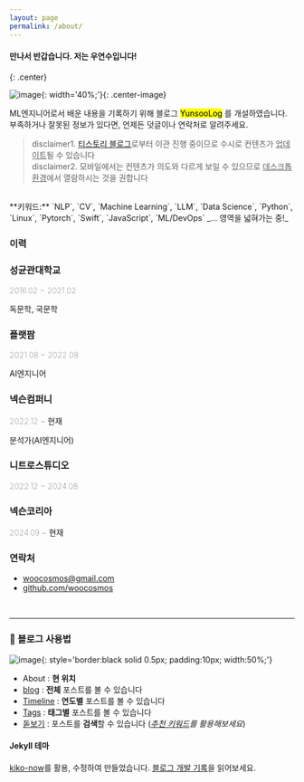 ```yaml
---
layout: page
permalink: /about/
---
```


#### 만나서 반갑습니다. 저는 우연수입니다!
{: .center}  

![image](../images/profile.jpeg){: width='40%;'}{: .center-image}
<br>

ML엔지니어로서 배운 내용을 기록하기 위해 블로그 <mark>YunsooLog</mark> 를 개설하였습니다.  
부족하거나 잘못된 정보가 있다면, 언제든 덧글이나 연락처로 알려주세요.

<blockquote> disclaimer1. <a href="https://woo-niverse.tistory.com/">티스토리 블로그</a>로부터 이관 진행 중이므로 수시로 컨텐츠가 <u>업데이트</u>될 수 있습니다 <br>
disclaimer2. 모바일에서는 컨텐츠가 의도와 다르게 보일 수 있으므로 <u>데스크톱 환경</u>에서 열람하시는 것을 권합니다</blockquote>


<br>
**키워드:** `NLP`, `CV`, `Machine Learning`, `LLM`, `Data Science`, `Python`, `Linux`, `Pytorch`, `Swift`, `JavaScript`, `ML/DevOps` _... 영역을 넓혀가는 중!_  
<br>

### 이력

<div class="timeline">
  <div class="timeline-item">
    <div class="timeline-content top long">
        <h3>성균관대학교</h3>
        <p style="font-weight: 100;">2016.02 ~ 2021.02</p>
    </div>
    <div class="timeline-content bottom long">
      <p>독문학, 국문학</p>
    </div>
    <div class="timeline-icon blue"></div>
  </div>

  <div class="timeline-item">
    <div class="timeline-content top short">
        <h3>플랫팜</h3>
        <p style="font-weight: 100;">2021.08 ~ 2022.08</p>
    </div>
    <div class="timeline-content bottom short">
      <p>AI엔지니어</p>
    </div>
    <div class="timeline-icon yellow"></div>
  </div>

  <div class="timeline-item">
    <div class="timeline-content top long">
        <h3>넥슨컴퍼니</h3>
        <p style="font-weight: 100;">2022.12 ~ 현재 </p>
    </div>
    <div class="timeline-content bottom long">
      <p>분석가(AI엔지니어)</p>
    </div>
    <div class="timeline-icon green"></div>
  </div>

  <div class="timeline-item">
    <div class="timeline-content top short">
        <h3>니트로스튜디오</h3>
        <p style="font-weight: 100;">2022.12 ~ 2024.08</p>
    </div>
    <div class="timeline-icon pink"></div>
  </div>

  <div class="timeline-item">
    <div class="timeline-content top short">
        <h3>넥슨코리아</h3>
        <p style="font-weight: 100;">2024.09 ~ 현재 </p>
    </div>
    <div class="timeline-icon purple"></div>
  </div>
</div>

### 연락처
- [woocosmos@gmail.com](woocosmos@gmail.com)
- [github.com/woocosmos](https://github.com/woocosmos)  
<br>

---

### 📝 블로그 사용법
![image](https://github.com/user-attachments/assets/7017ac41-dc85-4879-aab9-e263233e54ea){: style='border:black solid 0.5px; padding:10px; width:50%;'}

- About : **현 위치**
- [blog](https://woocosmos.github.io/) : **전체** 포스트를 볼 수 있습니다
- [Timeline](https://woocosmos.github.io/timeline/) : **연도별** 포스트를 볼 수 있습니다
- [Tags](https://woocosmos.github.io/tags/) : **태그별** 포스트를 볼 수 있습니다
- [돋보기](https://woocosmos.github.io/search) : 포스트를 **검색**할 수 있습니다 (*[추천 키워드](https://woocosmos.github.io/search-page-dev/#%ED%82%A4%EC%9B%8C%EB%93%9C-%EC%B6%94%EC%B2%9C)를 활용해보세요*)

#### Jekyll 테마
[kiko-now](https://github.com/aweekj/kiko-now)를 활용, 수정하여 만들었습니다. 
[블로그 개발 기록](https://woocosmos.github.io/blog-history/)을 읽어보세요.